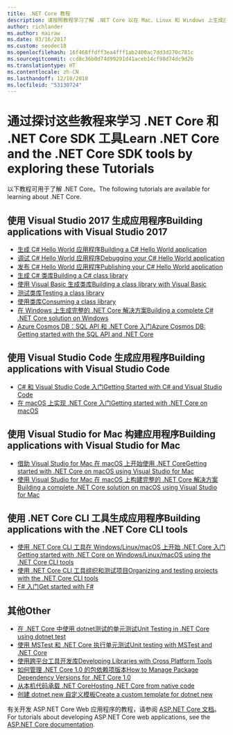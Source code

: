 ```yaml
---
title: .NET Core 教程
description: 请按照教程学习了解 .NET Core 以在 Mac、Linux 和 Windows 上生成应用和库。
author: richlander
ms.author: mairaw
ms.date: 03/16/2017
ms.custom: seodec18
ms.openlocfilehash: 16f468ffdff3ea4fff1ab2400ac7dd3d270c781c
ms.sourcegitcommit: ccd8c36b0d74d99291d41aceb14cf98d74dc9d2b
ms.translationtype: HT
ms.contentlocale: zh-CN
ms.lasthandoff: 12/10/2018
ms.locfileid: "53130724"
---
```

# <a name="learn-net-core-and-the-net-core-sdk-tools-by-exploring-these-tutorials"></a><span data-ttu-id="68b70-103">通过探讨这些教程来学习 .NET Core 和 .NET Core SDK 工具</span><span class="sxs-lookup"><span data-stu-id="68b70-103">Learn .NET Core and the .NET Core SDK tools by exploring these Tutorials</span></span>

<span data-ttu-id="68b70-104">以下教程可用于了解 .NET Core。</span><span class="sxs-lookup"><span data-stu-id="68b70-104">The following tutorials are available for learning about .NET Core.</span></span>

## <a name="building-applications-with-visual-studio-2017"></a><span data-ttu-id="68b70-105">使用 Visual Studio 2017 生成应用程序</span><span class="sxs-lookup"><span data-stu-id="68b70-105">Building applications with Visual Studio 2017</span></span>

- [<span data-ttu-id="68b70-106">生成 C# Hello World 应用程序</span><span class="sxs-lookup"><span data-stu-id="68b70-106">Building a C# Hello World application</span></span>](with-visual-studio.md)
- [<span data-ttu-id="68b70-107">调试 C# Hello World 应用程序</span><span class="sxs-lookup"><span data-stu-id="68b70-107">Debugging your C# Hello World application</span></span>](debugging-with-visual-studio.md)
- [<span data-ttu-id="68b70-108">发布 C# Hello World 应用程序</span><span class="sxs-lookup"><span data-stu-id="68b70-108">Publishing your C# Hello World application</span></span>](publishing-with-visual-studio.md)
- [<span data-ttu-id="68b70-109">生成 C# 类库</span><span class="sxs-lookup"><span data-stu-id="68b70-109">Building a C# class library</span></span>](library-with-visual-studio.md)
- [<span data-ttu-id="68b70-110">使用 Visual Basic 生成类库</span><span class="sxs-lookup"><span data-stu-id="68b70-110">Building a class library with Visual Basic</span></span>](vb-library-with-visual-studio.md)
- [<span data-ttu-id="68b70-111">测试类库</span><span class="sxs-lookup"><span data-stu-id="68b70-111">Testing a class library</span></span>](testing-library-with-visual-studio.md)
- [<span data-ttu-id="68b70-112">使用类库</span><span class="sxs-lookup"><span data-stu-id="68b70-112">Consuming a class library</span></span>](consuming-library-with-visual-studio.md)
- [<span data-ttu-id="68b70-113">在 Windows 上生成完整的 .NET Core 解决方案</span><span class="sxs-lookup"><span data-stu-id="68b70-113">Building a complete C# .NET Core solution on Windows</span></span>](using-on-windows-full-solution.md)
- [<span data-ttu-id="68b70-114">Azure Cosmos DB：SQL API 和 .NET Core 入门</span><span class="sxs-lookup"><span data-stu-id="68b70-114">Azure Cosmos DB: Getting started with the SQL API and .NET Core</span></span>](/azure/cosmos-db/sql-api-dotnetcore-get-started)

## <a name="building-applications-with-visual-studio-code"></a><span data-ttu-id="68b70-115">使用 Visual Studio Code 生成应用程序</span><span class="sxs-lookup"><span data-stu-id="68b70-115">Building applications with Visual Studio Code</span></span>

- [<span data-ttu-id="68b70-116">C# 和 Visual Studio Code 入门</span><span class="sxs-lookup"><span data-stu-id="68b70-116">Getting Started with C# and Visual Studio Code</span></span>](with-visual-studio-code.md)
- [<span data-ttu-id="68b70-117">在 macOS 上实现 .NET Core 入门</span><span class="sxs-lookup"><span data-stu-id="68b70-117">Getting started with .NET Core on macOS</span></span>](using-on-macos.md)

## <a name="building-applications-with-visual-studio-for-mac"></a><span data-ttu-id="68b70-118">使用 Visual Studio for Mac 构建应用程序</span><span class="sxs-lookup"><span data-stu-id="68b70-118">Building applications with Visual Studio for Mac</span></span>

- [<span data-ttu-id="68b70-119">借助 Visual Studio for Mac 在 macOS 上开始使用 .NET Core</span><span class="sxs-lookup"><span data-stu-id="68b70-119">Getting started with .NET Core on macOS using Visual Studio for Mac</span></span>](using-on-mac-vs.md)
- [<span data-ttu-id="68b70-120">使用 Visual Studio for Mac 在 macOS 上构建完整的 .NET Core 解决方案</span><span class="sxs-lookup"><span data-stu-id="68b70-120">Building a complete .NET Core solution on macOS using Visual Studio for Mac</span></span>](using-on-mac-vs-full-solution.md)

## <a name="building-applications-with-the-net-core-cli-tools"></a><span data-ttu-id="68b70-121">使用 .NET Core CLI 工具生成应用程序</span><span class="sxs-lookup"><span data-stu-id="68b70-121">Building applications with the .NET Core CLI tools</span></span>

- [<span data-ttu-id="68b70-122">使用 .NET Core CLI 工具在 Windows/Linux/macOS 上开始 .NET Core 入门</span><span class="sxs-lookup"><span data-stu-id="68b70-122">Getting started with .NET Core on Windows/Linux/macOS using the .NET Core CLI tools</span></span>](using-with-xplat-cli.md)
- [<span data-ttu-id="68b70-123">使用 .NET Core CLI 工具组织和测试项目</span><span class="sxs-lookup"><span data-stu-id="68b70-123">Organizing and testing projects with the .NET Core CLI tools</span></span>](testing-with-cli.md)
- [<span data-ttu-id="68b70-124">F# 入门</span><span class="sxs-lookup"><span data-stu-id="68b70-124">Get started with F#</span></span>](../../fsharp/get-started/get-started-command-line.md)

## <a name="other"></a><span data-ttu-id="68b70-125">其他</span><span class="sxs-lookup"><span data-stu-id="68b70-125">Other</span></span>
- [<span data-ttu-id="68b70-126">在 .NET Core 中使用 dotnet测试的单元测试</span><span class="sxs-lookup"><span data-stu-id="68b70-126">Unit Testing in .NET Core using dotnet test</span></span>](../testing/unit-testing-with-dotnet-test.md)
- [<span data-ttu-id="68b70-127">使用 MSTest 和 .NET Core 执行单元测试</span><span class="sxs-lookup"><span data-stu-id="68b70-127">Unit testing with MSTest and .NET Core</span></span>](../testing/unit-testing-with-mstest.md)
- [<span data-ttu-id="68b70-128">使用跨平台工具开发库</span><span class="sxs-lookup"><span data-stu-id="68b70-128">Developing Libraries with Cross Platform Tools</span></span>](libraries.md)
- [<span data-ttu-id="68b70-129">如何管理 .NET Core 1.0 的包依赖项版本</span><span class="sxs-lookup"><span data-stu-id="68b70-129">How to Manage Package Dependency Versions for .NET Core 1.0</span></span>](managing-package-dependency-versions.md)
- [<span data-ttu-id="68b70-130">从本机代码承载 .NET Core</span><span class="sxs-lookup"><span data-stu-id="68b70-130">Hosting .NET Core from native code</span></span>](netcore-hosting.md)
- [<span data-ttu-id="68b70-131">创建 dotnet new 自定义模板</span><span class="sxs-lookup"><span data-stu-id="68b70-131">Create a custom template for dotnet new</span></span>](create-custom-template.md)

<span data-ttu-id="68b70-132">有关开发 ASP.NET Core Web 应用程序的教程，请参阅 [ASP.NET Core 文档](/aspnet/core/)。</span><span class="sxs-lookup"><span data-stu-id="68b70-132">For tutorials about developing ASP.NET Core web applications, see the [ASP.NET Core documentation](/aspnet/core/).</span></span>
